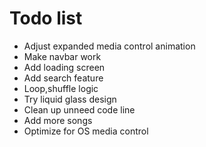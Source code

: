 # Todo list

- Adjust expanded media control animation
- Make navbar work
- Add loading screen
- Add search feature
- Loop,shuffle logic
- Try liquid glass design
- Clean up unneed code line
- Add more songs
- Optimize for OS media control